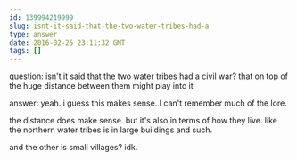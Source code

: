 ```yaml
---
id: 139994219999
slug: isnt-it-said-that-the-two-water-tribes-had-a
type: answer
date: 2016-02-25 23:11:32 GMT
tags: []
---
```

question: isn't it said that the two water tribes had a civil war? that on top of the huge distance between them might play into it

answer: yeah. i guess this makes sense. I can't remember much of the lore. 

the distance does make sense. but it's also in terms of how they live. like the northern water tribes is in large buildings and such. 

and the other is small villages? idk. 
